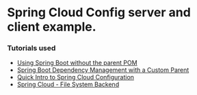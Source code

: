 Spring Cloud Config server and client example.
=

### Tutorials used

* [Using Spring Boot without the parent POM](https://docs.spring.io/spring-boot/docs/current/reference/html/using-boot-build-systems.html#using-boot-maven-without-a-parent)
* [Spring Boot Dependency Management with a Custom Parent](http://www.baeldung.com/spring-boot-dependency-management-custom-parent)
* [Quick Intro to Spring Cloud Configuration](http://www.baeldung.com/spring-cloud-configuration)
* [Spring Cloud - File System Backend](http://projects.spring.io/spring-cloud/spring-cloud.html#_file_system_backend)